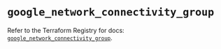 # `google_network_connectivity_group`

Refer to the Terraform Registry for docs: [`google_network_connectivity_group`](https://registry.terraform.io/providers/hashicorp/google/6.23.0/docs/resources/network_connectivity_group).
